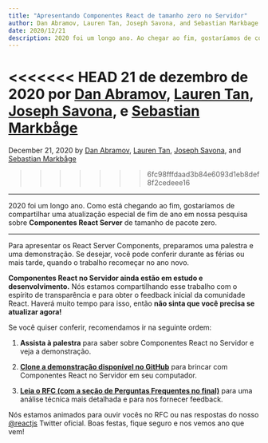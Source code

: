 ```yaml
---
title: "Apresentando Componentes React de tamanho zero no Servidor"
author: Dan Abramov, Lauren Tan, Joseph Savona, and Sebastian Markbage
date: 2020/12/21
description: 2020 foi um longo ano. Ao chegar ao fim, gostaríamos de compartilhar uma atualização especial de fim de ano sobre nossa pesquisa sobre componentes do React Server de tamanho zero.
---
```


<<<<<<< HEAD
21 de dezembro de 2020 por [Dan Abramov](https://twitter.com/dan_abramov), [Lauren Tan](https://twitter.com/potetotes), [Joseph Savona](https://twitter.com/en_JS), e [Sebastian Markbåge](https://twitter.com/sebmarkbage)
=======
December 21, 2020 by [Dan Abramov](https://bsky.app/profile/danabra.mov), [Lauren Tan](https://twitter.com/potetotes), [Joseph Savona](https://twitter.com/en_JS), and [Sebastian Markbåge](https://twitter.com/sebmarkbage)
>>>>>>> 6fc98fffdaad3b84e6093d1eb8def8f2cedeee16

---

<Intro>

2020 foi um longo ano. Como está chegando ao fim, gostaríamos de compartilhar uma atualização especial de fim de ano em nossa pesquisa sobre **Componentes React Server** de tamanho de pacote zero.

</Intro>

---

Para apresentar os React Server Components, preparamos uma palestra e uma demonstração. Se desejar, você pode conferir durante as férias ou mais tarde, quando o trabalho recomeçar no ano novo.

<YouTubeIframe src="https://www.youtube.com/embed/TQQPAU21ZUw" />

**Componentes React no Servidor ainda estão em estudo e desenvolvimento.** Nós estamos compartilhando esse trabalho com o espírito de transparência e para obter o feedback inicial da comunidade React. Haverá muito tempo para isso, então **não sinta que você precisa se atualizar agora!**

Se você quiser conferir, recomendamos ir na seguinte ordem:

1. **Assista à palestra** para saber sobre Componentes React no Servidor e veja a demonstração.

2. **[Clone a demonstração disponível no GitHub](http://github.com/reactjs/server-components-demo)** para brincar com Componentes React no Servidor em seu computador.

3. **[Leia o RFC (com a seção de Perguntas Frequentes no final)](https://github.com/reactjs/rfcs/pull/188)** para uma análise técnica mais detalhada e para nos fornecer feedback.

Nós estamos animados para ouvir vocês no RFC ou nas respostas do nosso [@reactjs](https://twitter.com/reactjs) Twitter oficial. Boas festas, fique seguro e nos vemos ano que vem!
